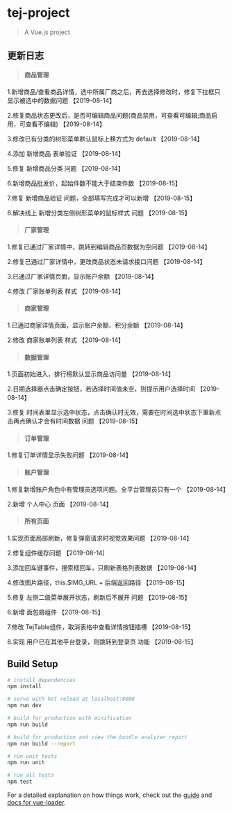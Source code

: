 # tej-project

> A Vue.js project

## 更新日志

> #### 商品管理

1.新增商品/查看商品详情，选中所属厂商之后，再去选择修改时，修复下拉框只显示被选中的数据问题   【2019-08-14】

2.修复商品状态更改后，是否可编辑商品问题(商品禁用，可查看可编辑;商品启用，可查看不编辑)  【2019-08-14】

3.修改已有分类的树形菜单默认鼠标上移方式为 default 【2019-08-14】

4.添加 新增商品 表单验证 【2019-08-14】

5.修复 新增商品分类 问题 【2019-08-14】

6.新增商品批发价，起始件数不能大于结束件数  【2019-08-15】

7.修复 新增商品验证 问题，全部填写完成才可以新增 【2019-08-15】

8.解决线上 新增分类左侧树形菜单的鼠标样式 问题 【2019-08-15】

> #### 厂家管理

1.修复已通过厂家详情中，跳转到编辑商品页数据为空问题 【2019-08-14】

2.修复已通过厂家详情中，更改商品状态未请求接口问题 【2019-08-14】

3.已通过厂家详情页面，显示账户余额 【2019-08-14】

4.修改 厂家账单列表 样式 【2019-08-14】

> #### 商家管理

1.已通过商家详情页面，显示账户余额、积分余额 【2019-08-14】

2.修改 商家账单列表 样式 【2019-08-14】

> #### 数据管理

1.页面初始进入，排行榜默认显示商品访问量 【2019-08-14】

2.日期选择器点击确定按钮，若选择时间值未空，则提示用户选择时间 【2019-08-14】

3.修复 时间表里显示选中状态，点击确认时无效，需要在时间选中状态下重新点击再点确认才会有时间数据 问题  【2019-08-15】

> #### 订单管理

1.修复订单详情显示失败问题 【2019-08-14】

> #### 账户管理

1.修复新增账户角色中有管理员选项问题。全平台管理员只有一个 【2019-08-14】

2.新增 个人中心 页面 【2019-08-14】

> #### 所有页面

1.实现页面局部刷新，修复弹窗请求时视觉效果问题 【2019-08-14】

2.修复组件缓存问题 【2019-08-14]

3.添加回车键事件，搜索框回车，只刷新表格列表数据  【2019-08-14】

4.修改图片路径，this.$IMG_URL + 后端返回路径  【2019-08-15】

5.修复 左侧二级菜单展开状态，刷新后不展开 问题 【2019-08-15】

6.新增 面包屑组件 【2019-08-15】

7.修改 TejTable组件，取消表格中查看详情按钮插槽 【2019-08-15】

8.实现 用户已在其他平台登录，则跳转到登录页 功能 【2019-08-15】

## Build Setup

``` bash
# install dependencies
npm install

# serve with hot reload at localhost:8080
npm run dev

# build for production with minification
npm run build

# build for production and view the bundle analyzer report
npm run build --report

# run unit tests
npm run unit

# run all tests
npm test
```

For a detailed explanation on how things work, check out the [guide](http://vuejs-templates.github.io/webpack/) and [docs for vue-loader](http://vuejs.github.io/vue-loader).



